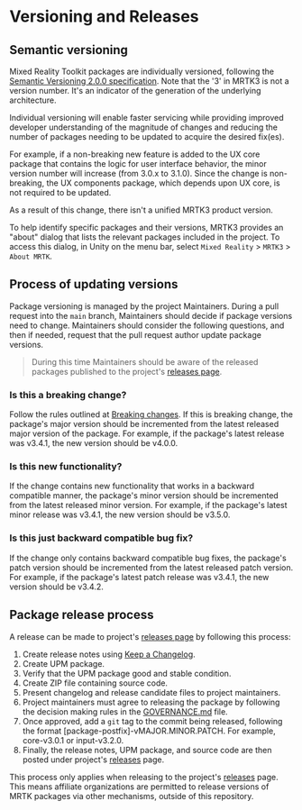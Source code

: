 # Versioning and Releases

## Semantic versioning

Mixed Reality Toolkit packages are individually versioned, following the [Semantic Versioning 2.0.0 specification](https://semver.org/spec/v2.0.0.html). Note that the '3' in MRTK3 is not a version number. It's an indicator of the generation of the underlying architecture.

Individual versioning will enable faster servicing while providing improved developer understanding of the magnitude of changes and reducing the number of packages needing to be updated to acquire the desired fix(es).

For example, if a non-breaking new feature is added to the UX core package that contains the logic for user interface behavior, the minor version number will increase (from 3.0.x to 3.1.0). Since the change is non-breaking, the UX components package, which depends upon UX core, is not required to be updated.

As a result of this change, there isn't a unified MRTK3 product version.

To help identify specific packages and their versions, MRTK3 provides an "about" dialog that lists the relevant packages included in the project. To access this dialog, in Unity on the menu bar, select `Mixed Reality` > `MRTK3` > `About MRTK`.

## Process of updating versions

Package versioning is managed by the project Maintainers. During a pull request into the `main` branch, Maintainers should decide if package versions need to change. Maintainers should consider the following questions, and then if needed, request that the pull request author update package versions.

> During this time Maintainers should be aware of the released packages published to the project's [releases page](https://github.com/MixedRealityToolkit/MixedRealityToolkit-ProjectDocs/releases).

### Is this a breaking change?

Follow the rules outlined at [Breaking changes](merging-pull-requests.md#breaking-changes). If this is breaking change, the package's major version should be incremented from the latest released major version of the package. For example, if the package's latest release was v3.4.1, the new version should be v4.0.0.

### Is this new functionality?

If the change contains new functionality that works in a backward compatible manner, the package's minor version should be incremented from the latest released minor version. For example, if the package's latest minor release was v3.4.1, the new version should be v3.5.0.

### Is this just backward compatible bug fix?

If the change only contains backward compatible bug fixes, the package's patch version should be incremented from the latest released patch version. For example, if the package's latest patch release was v3.4.1, the new version should be v3.4.2.

## Package release process

A release can be made to project's [releases page](https://github.com/MixedRealityToolkit/MixedRealityToolkit-ProjectDocs/releases) by following this process:

1. Create release notes using [Keep a Changelog](https://keepachangelog.com/en/1.1.0/).
2. Create UPM package.
3. Verify that the UPM package good and stable condition.
4. Create ZIP file containing source code.
5. Present changelog and release candidate files to project maintainers.
6. Project maintainers must agree to releasing the package by following the decision making rules in the [GOVERNANCE.md](../GOVERNANCE.md) file.
7. Once approved, add a `git` tag to the commit being released, following the format [package-postfix]-vMAJOR.MINOR.PATCH. For example, core-v3.0.1 or input-v3.2.0.
8. Finally, the release notes, UPM package, and source code are then posted under project's [releases](https://github.com/MixedRealityToolkit/MixedRealityToolkit-ProjectDocs/releases) page.

This process only applies when releasing to the project's [releases](https://github.com/MixedRealityToolkit/MixedRealityToolkit-ProjectDocs/releases) page. This means affiliate organizations are permitted to release versions of MRTK packages via other mechanisms, outside of this repository.
